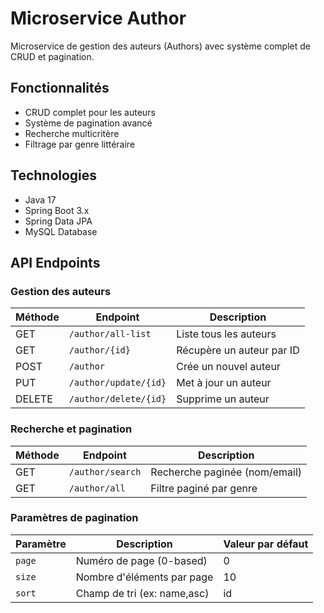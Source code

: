 # Microservice Author
Microservice de gestion des auteurs (Authors) avec système complet de CRUD et pagination.

## Fonctionnalités
- CRUD complet pour les auteurs
- Système de pagination avancé
- Recherche multicritère
- Filtrage par genre littéraire

## Technologies
- Java 17
- Spring Boot 3.x
- Spring Data JPA
- MySQL Database

## API Endpoints

### Gestion des auteurs
| Méthode | Endpoint               | Description                     |
|---------|------------------------|---------------------------------|
| GET     | `/author/all-list`         | Liste tous les auteurs          |
| GET     | `/author/{id}`    | Récupère un auteur par ID       |
| POST    | `/author`             | Crée un nouvel auteur           |
| PUT     | `/author/update/{id}`      | Met à jour un auteur            |
| DELETE  | `/author/delete/{id}` | Supprime un auteur              |

### Recherche et pagination
| Méthode | Endpoint               | Description                     |
|---------|------------------------|---------------------------------|
| GET     | `/author/search`      | Recherche paginée (nom/email)   |
| GET     | `/author/all`    | Filtre paginé par genre         |

### Paramètres de pagination
| Paramètre  | Description                          | Valeur par défaut |
|------------|--------------------------------------|------------------|
| `page`     | Numéro de page (0-based)             | 0                |
| `size`     | Nombre d'éléments par page           | 10               |
| `sort`     | Champ de tri (ex: name,asc)          | id               |
